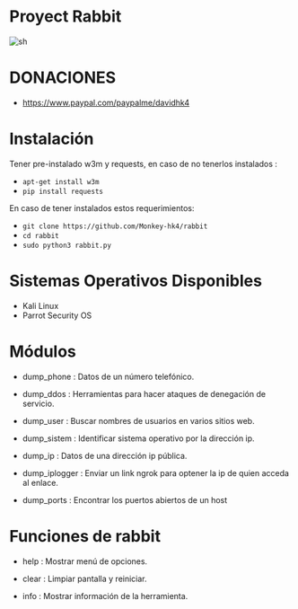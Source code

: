 # Proyect Rabbit
![sh](https://github.com/Monkey-hk4/rabbit/blob/main/Screenshot_2021-05-08_21_00_33.png)

# DONACIONES 
- https://www.paypal.com/paypalme/davidhk4

# Instalación 
Tener pre-instalado w3m y requests, en caso de no tenerlos instalados :
* `apt-get install w3m`
* `pip install requests`

En caso de tener instalados estos requerimientos:
* `git clone https://github.com/Monkey-hk4/rabbit`
* `cd rabbit`
* `sudo python3 rabbit.py`

# Sistemas Operativos Disponibles
- Kali Linux
- Parrot Security OS

# Módulos 

-   dump_phone     :   Datos de un número telefónico. 

-   dump_ddos      :   Herramientas para hacer ataques de denegación de servicio.

-   dump_user      :   Buscar nombres de usuarios en varios sitios web. 

-   dump_sistem    :   Identificar sistema operativo por la dirección ip.

-   dump_ip        :   Datos de una dirección ip pública.

-   dump_iplogger  :   Enviar un link ngrok para optener la ip de quien acceda al enlace.

-   dump_ports     :   Encontrar los puertos abiertos de un host

# Funciones de rabbit

- help   :  Mostrar menú de opciones. 

- clear  :  Limpiar pantalla y reiniciar. 

- info   : Mostrar información de la herramienta.

